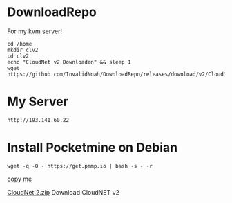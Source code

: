 # DownloadRepo
For my kvm server!

````
cd /home
mkdir clv2
cd clv2
echo "CloudNet v2 Downloaden" && sleep 1
wget https://github.com/InvalidNoah/DownloadRepo/releases/download/v2/CloudNet.2.zip
````

# My Server
````
http://193.141.60.22
````

# Install Pocketmine on Debian
````
wget -q -O - https://get.pmmp.io | bash -s - -r
````

[copy me](http://193.141.60.22/)

[CloudNet.2.zip](https://github.com/InvalidNoah/DownloadRepo/releases/download/v2/CloudNet.2.zip) Download CloudNET v2
